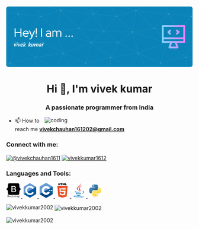 ![logo](https://github.com/vivekkumar2002/vivekkumar2002/blob/main/github-header-image%20(1).png)
<h1 align="center"> Hi 👋, I'm vivek kumar</h1>
<h3 align="center">A passionate programmer from India</h3>

<img align="right" alt="coding" width="400" src="https://user-images.githubusercontent.com/55389276/140866485-8fb1c876-9a8f-4d6a-98dc-08c4981eaf70.gif">

<!-- <p align="left"> <img src="https://komarev.com/ghpvc/?username=vivekkumar2002&label=Profile%20views&color=0e75b6&style=flat" alt="vivekkumar2002" /> </p> -->

- 📫 How to reach me **vivekchauhan161202@gmail.com**

<h3 align="left">Connect with me:</h3>
<p align="left">
<a href="https://www.hackerrank.com/@vivekchauhan1611" target="blank"><img align="center" src="https://raw.githubusercontent.com/rahuldkjain/github-profile-readme-generator/master/src/images/icons/Social/hackerrank.svg" alt="@vivekchauhan1611" height="30" width="40" /></a>
<a href="https://www.leetcode.com/vivekkumar1612" target="blank"><img align="center" src="https://raw.githubusercontent.com/rahuldkjain/github-profile-readme-generator/master/src/images/icons/Social/leet-code.svg" alt="vivekkumar1612" height="30" width="40" /></a>
</p>

<h3 align="left">Languages and Tools:</h3>
<p align="left"> <a href="https://getbootstrap.com" target="_blank" rel="noreferrer"> <img src="https://raw.githubusercontent.com/devicons/devicon/master/icons/bootstrap/bootstrap-plain-wordmark.svg" alt="bootstrap" width="40" height="40"/> </a> <a href="https://www.cprogramming.com/" target="_blank" rel="noreferrer"> <img src="https://raw.githubusercontent.com/devicons/devicon/master/icons/c/c-original.svg" alt="c" width="40" height="40"/> </a> <a href="https://www.w3schools.com/cpp/" target="_blank" rel="noreferrer"> <img src="https://raw.githubusercontent.com/devicons/devicon/master/icons/cplusplus/cplusplus-original.svg" alt="cplusplus" width="40" height="40"/> </a> <a href="https://www.w3.org/html/" target="_blank" rel="noreferrer"> <img src="https://raw.githubusercontent.com/devicons/devicon/master/icons/html5/html5-original-wordmark.svg" alt="html5" width="40" height="40"/> </a> <a href="https://www.java.com" target="_blank" rel="noreferrer"> <img src="https://raw.githubusercontent.com/devicons/devicon/master/icons/java/java-original.svg" alt="java" width="40" height="40"/> </a> <a href="https://www.python.org" target="_blank" rel="noreferrer"> <img src="https://raw.githubusercontent.com/devicons/devicon/master/icons/python/python-original.svg" alt="python" width="40" height="40"/> </a> </p>

<p><img align="left" src="https://github-readme-stats.vercel.app/api/top-langs?username=vivekkumar2002&show_icons=true&locale=en&layout=compact" alt="vivekkumar2002" /></p>

<p>&nbsp;<img align="center" src="https://github-readme-stats.vercel.app/api?username=vivekkumar2002&show_icons=true&locale=en" alt="vivekkumar2002" /></p>

<p><img align="center" src="https://github-readme-streak-stats.herokuapp.com/?user=vivekkumar2002&" alt="vivekkumar2002" /></p>
